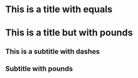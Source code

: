 # This is a title with equals

# This is a title but with pounds

## This is a subtitle with dashes

## Subtitle with pounds
